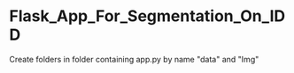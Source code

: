 # Flask_App_For_Segmentation_On_IDD
Create folders in folder containing app.py by name "data" and "Img"
